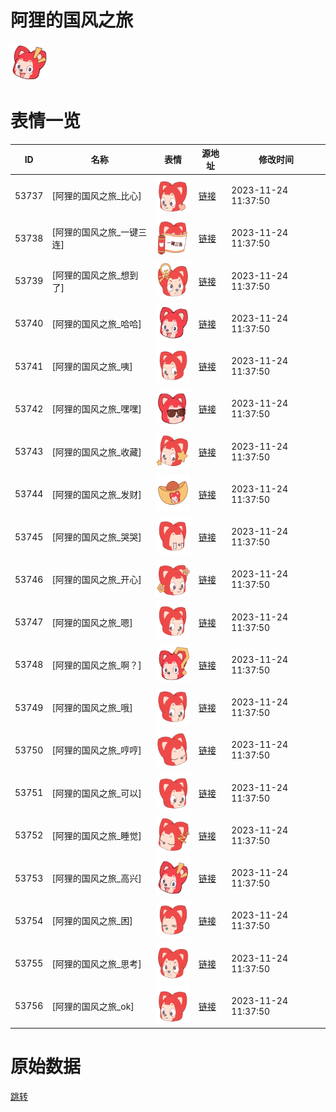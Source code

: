 # 阿狸的国风之旅

<img src="./cover.png" height="60" alt="cover" />

# 表情一览

|ID|名称|表情|源地址|修改时间|
|----|----|----|----|----|
|53737|[阿狸的国风之旅_比心]|<img src="./pic/053737_%5B阿狸的国风之旅_比心%5D.png" height="60" alt="比心"/>|[链接](https://i0.hdslb.com/bfs/garb/54d5aaaf12b48cda9a1733d620be1de177a1957c.png)|2023-11-24 11:37:50|
|53738|[阿狸的国风之旅_一键三连]|<img src="./pic/053738_%5B阿狸的国风之旅_一键三连%5D.png" height="60" alt="一键三连"/>|[链接](https://i0.hdslb.com/bfs/garb/e44910528cfcf605aea1a0a983768492d33e58ff.png)|2023-11-24 11:37:50|
|53739|[阿狸的国风之旅_想到了]|<img src="./pic/053739_%5B阿狸的国风之旅_想到了%5D.png" height="60" alt="想到了"/>|[链接](https://i0.hdslb.com/bfs/garb/e8faf6bdd20ab78dfac22c034f4974f5b24b3d5f.png)|2023-11-24 11:37:50|
|53740|[阿狸的国风之旅_哈哈]|<img src="./pic/053740_%5B阿狸的国风之旅_哈哈%5D.png" height="60" alt="哈哈"/>|[链接](https://i0.hdslb.com/bfs/garb/832e1479e723ffbc5c5bbf0cb4e89ed66e1846da.png)|2023-11-24 11:37:50|
|53741|[阿狸的国风之旅_咦]|<img src="./pic/053741_%5B阿狸的国风之旅_咦%5D.png" height="60" alt="咦"/>|[链接](https://i0.hdslb.com/bfs/garb/0ebe22485d7c6d80f49a4db4ee3e4d48bf14ee07.png)|2023-11-24 11:37:50|
|53742|[阿狸的国风之旅_嘿嘿]|<img src="./pic/053742_%5B阿狸的国风之旅_嘿嘿%5D.png" height="60" alt="嘿嘿"/>|[链接](https://i0.hdslb.com/bfs/garb/f6692f9553534370f71ee062c8903b629edb94f3.png)|2023-11-24 11:37:50|
|53743|[阿狸的国风之旅_收藏]|<img src="./pic/053743_%5B阿狸的国风之旅_收藏%5D.png" height="60" alt="收藏"/>|[链接](https://i0.hdslb.com/bfs/garb/8352426c0079f2d979b930d50bdd3bb06fb78a72.png)|2023-11-24 11:37:50|
|53744|[阿狸的国风之旅_发财]|<img src="./pic/053744_%5B阿狸的国风之旅_发财%5D.png" height="60" alt="发财"/>|[链接](https://i0.hdslb.com/bfs/garb/5c0f8a7a043a73643503b80c110e95d78364143b.png)|2023-11-24 11:37:50|
|53745|[阿狸的国风之旅_哭哭]|<img src="./pic/053745_%5B阿狸的国风之旅_哭哭%5D.png" height="60" alt="哭哭"/>|[链接](https://i0.hdslb.com/bfs/garb/ba264dbddd489b270ec42db9f9be4353b5e367a5.png)|2023-11-24 11:37:50|
|53746|[阿狸的国风之旅_开心]|<img src="./pic/053746_%5B阿狸的国风之旅_开心%5D.png" height="60" alt="开心"/>|[链接](https://i0.hdslb.com/bfs/garb/efb411f5f846ba0bea4771b47f29871bbb782895.png)|2023-11-24 11:37:50|
|53747|[阿狸的国风之旅_嗯]|<img src="./pic/053747_%5B阿狸的国风之旅_嗯%5D.png" height="60" alt="嗯"/>|[链接](https://i0.hdslb.com/bfs/garb/59b1b6cd447a21c66a4800fa92754361ab29cbd2.png)|2023-11-24 11:37:50|
|53748|[阿狸的国风之旅_啊？]|<img src="./pic/053748_%5B阿狸的国风之旅_啊？%5D.png" height="60" alt="啊？"/>|[链接](https://i0.hdslb.com/bfs/garb/fa5bcb2c1d0e803f2a7a44485f272d0eeee4532e.png)|2023-11-24 11:37:50|
|53749|[阿狸的国风之旅_哦]|<img src="./pic/053749_%5B阿狸的国风之旅_哦%5D.png" height="60" alt="哦"/>|[链接](https://i0.hdslb.com/bfs/garb/ee0b197f6d0d577c2d1ed5a2bc6f7eb1e18da1c2.png)|2023-11-24 11:37:50|
|53750|[阿狸的国风之旅_哼哼]|<img src="./pic/053750_%5B阿狸的国风之旅_哼哼%5D.png" height="60" alt="哼哼"/>|[链接](https://i0.hdslb.com/bfs/garb/703e0f110940774febbfdf99bcc094a80a7d7194.png)|2023-11-24 11:37:50|
|53751|[阿狸的国风之旅_可以]|<img src="./pic/053751_%5B阿狸的国风之旅_可以%5D.png" height="60" alt="可以"/>|[链接](https://i0.hdslb.com/bfs/garb/d50163255b350c7cbca052e60fb1a8cc406d55e9.png)|2023-11-24 11:37:50|
|53752|[阿狸的国风之旅_睡觉]|<img src="./pic/053752_%5B阿狸的国风之旅_睡觉%5D.png" height="60" alt="睡觉"/>|[链接](https://i0.hdslb.com/bfs/garb/ecd8c5f921bfa06ca73c7c1923cf5c4799f74f69.png)|2023-11-24 11:37:50|
|53753|[阿狸的国风之旅_高兴]|<img src="./pic/053753_%5B阿狸的国风之旅_高兴%5D.png" height="60" alt="高兴"/>|[链接](https://i0.hdslb.com/bfs/garb/46228208f4f32bae8e47ec66d4117f328660f382.png)|2023-11-24 11:37:50|
|53754|[阿狸的国风之旅_困]|<img src="./pic/053754_%5B阿狸的国风之旅_困%5D.png" height="60" alt="困"/>|[链接](https://i0.hdslb.com/bfs/garb/bcbd9cf786c7325533ea0d3efb2fbcb5402b5486.png)|2023-11-24 11:37:50|
|53755|[阿狸的国风之旅_思考]|<img src="./pic/053755_%5B阿狸的国风之旅_思考%5D.png" height="60" alt="思考"/>|[链接](https://i0.hdslb.com/bfs/garb/611e6c28f2623b7f116f7be1c4831f3de735543e.png)|2023-11-24 11:37:50|
|53756|[阿狸的国风之旅_ok]|<img src="./pic/053756_%5B阿狸的国风之旅_ok%5D.png" height="60" alt="ok"/>|[链接](https://i0.hdslb.com/bfs/garb/5fe0c7369d85ae5665c604aacac56eb1af3c815f.png)|2023-11-24 11:37:50|

# 原始数据

[跳转](./raw.json)

